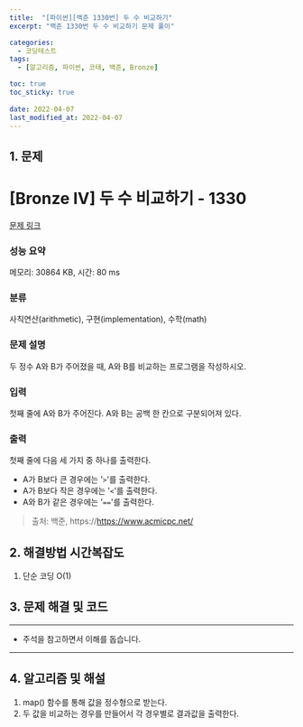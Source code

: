 ```yaml
---
title:  "[파이썬][백준 1330번] 두 수 비교하기"
excerpt: "백준 1330번 두 수 비교하기 문제 풀이"

categories:
  - 코딩테스트
tags:
  - [알고리즘, 파이썬, 코테, 백준, Bronze]

toc: true
toc_sticky: true
 
date: 2022-04-07
last_modified_at: 2022-04-07
---
```



## 1. 문제

# [Bronze IV] 두 수 비교하기 - 1330 

[문제 링크](https://www.acmicpc.net/problem/1330) 

### 성능 요약

메모리: 30864 KB, 시간: 80 ms

### 분류

사칙연산(arithmetic), 구현(implementation), 수학(math)

### 문제 설명

<p>두 정수 A와 B가 주어졌을 때, A와 B를 비교하는 프로그램을 작성하시오.</p>

### 입력 

 <p>첫째 줄에 A와 B가 주어진다. A와 B는 공백 한 칸으로 구분되어져 있다.</p>

### 출력 

 <p>첫째 줄에 다음 세 가지 중 하나를 출력한다.</p>

<ul>
	<li>A가 B보다 큰 경우에는 '<code>></code>'를 출력한다.</li>
	<li>A가 B보다 작은 경우에는 '<code><</code>'를 출력한다.</li>
	<li>A와 B가 같은 경우에는 '<code>==</code>'를 출력한다.</li>
</ul>




> 출처: 백준, https://https://www.acmicpc.net/

## 2. 해결방법 시간복잡도
1. 단순 코딩 O(1)


## 3. 문제 해결 및 코드
--- 

<script src="https://gist.github.com/cmblir/49d9d067de1fe50879289089cd13de4d.js"></script>

- 주석을 참고하면서 이해를 돕습니다.
---

## 4. 알고리즘 및 해설

1. map() 함수를 통해 값을 정수형으로 받는다.
2. 두 값을 비교하는 경우를 만들어서 각 경우별로 결과값을 출력한다.